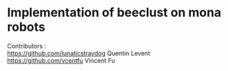 # Implementation of beeclust on mona robots

Contributors :  
https://github.com/lunaticstraydog Quentin Levent  
https://github.com/vcentfu Vincent Fu
